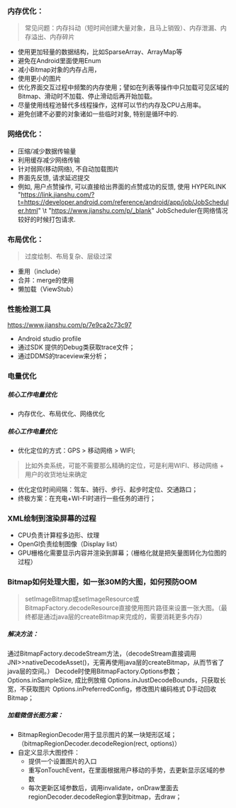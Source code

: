 ### 内存优化：
> 常见问题：内存抖动（短时间创建大量对象，且马上销毁）、内存泄漏、内存溢出、内存碎片
* 使用更加轻量的数据结构，比如SparseArray、ArrayMap等
* 避免在Android里面使用Enum
* 减小Bitmap对象的内存占用，
* 使用更小的图片
* 优化界面交互过程中频繁的内存使用；譬如在列表等操作中只加载可见区域的Bitmap、滑动时不加载、停止滑动后再开始加载。
* 尽量使用线程池替代多线程操作，这样可以节约内存及CPU占用率。
* 避免创建不必要的对象诸如一些临时对象, 特别是循环中的.

### 网络优化：
* 压缩/减少数据传输量
* 利用缓存减少网络传输
* 针对弱网(移动网络), 不自动加载图片
* 界面先反馈, 请求延迟提交
* 例如, 用户点赞操作, 可以直接给出界面的点赞成功的反馈, 使用 HYPERLINK "https://link.jianshu.com/?t=https://developer.android.com/reference/android/app/job/JobScheduler.html" \t "https://www.jianshu.com/p/_blank" JobScheduler在网络情况较好的时候打包请求.

### 布局优化：
> 过度绘制、布局复杂、层级过深
* 重用（include）
* 合并：merge的使用
* 懒加载（ViewStub）

### 性能检测工具
<https://www.jianshu.com/p/7e9ca2c73c97>

* Android studio profile
* 通过SDK 提供的Debug类获取trace文件；
* 通过DDMS的traceview来分析；


### 电量优化
##### 核心工作电量优化
* 内存优化、布局优化、网络优化

##### 核心工作电量优化
* 优化定位的方式：GPS > 移动网络 > WIFI;
> 比如外卖系统，可能不需要那么精确的定位，可是利用WIFI、移动网络 + 用户的收货地址来确定
* 优化定位时间间隔：驾车、骑行、步行、起步时定位、交通路口；
* 终极方案：在充电+WI-FI时进行一些任务的进行；

### XML绘制到渲染屏幕的过程
* CPU负责计算程多边形、纹理
* OpenGl负责绘制图像（Display list）
* GPU栅格化需要显示内容并渲染到屏幕；（栅格化就是把矢量图转化为位图的过程）


### Bitmap如何处理大图，如一张30M的大图，如何预防OOM
> setImageBitmap或setImageResource或BitmapFactory.decodeResource直接使用图片路径来设置一张大图。（最终都是通过java层的createBitmap来完成的，需要消耗更多内存）
##### 解决方法：
通过BitmapFactory.decodeStream方法，（decodeStream直接调用JNI>>nativeDecodeAsset()，无需再使用java层的createBitmap，从而节省了java层的空间。）
Decode时使用BitmapFactory.Options参数；
Options.inSampleSize, 成比例放缩
Options.inJustDecodeBounds，只获取长宽，不获取图片
Options.inPreferredConfig，修改图片编码格式
D手动回收Bitmap；
##### 加载微信长图方案：
* BitmapRegionDecoder用于显示图片的某一块矩形区域；（bitmapRegionDecoder.decodeRegion(rect, options)）
* 自定义显示大图控件：
   * 提供一个设置图片的入口
   * 重写onTouchEvent，在里面根据用户移动的手势，去更新显示区域的参数
   * 每次更新区域参数后，调用invalidate，onDraw里面去regionDecoder.decodeRegion拿到bitmap，去draw；
